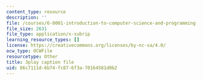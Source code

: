 ```yaml
---
content_type: resource
description: ''
file: /courses/6-0001-introduction-to-computer-science-and-programming-in-python-fall-2016/86c7111d6b74fc876f3a70164581d0b2_mrvBnZIEsZY.srt
file_size: 2631
file_type: application/x-subrip
learning_resource_types: []
license: https://creativecommons.org/licenses/by-nc-sa/4.0/
ocw_type: OCWFile
resourcetype: Other
title: 3play caption file
uid: 86c7111d-6b74-fc87-6f3a-70164581d0b2
---
```


